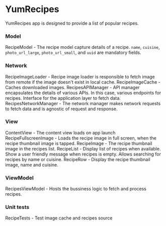 # YumRecipes
YumRecipes app is designed to provide a list of popular recipes.

### Model
RecipeModel - The recipe model capture details of a recipe. `name`, `cuisine`, `photo_url_large`, `photo_url_small`, and `uuid` are mandatory fields.

### Network
RecipeImageLoader - Recipe image loader is responsible to fetch image from remote if the image doesn't exist in local cache.
RecipeImageCache - Caches downloaded images. 
RecipesAPIManager - API manager encapsulates the details of various APIs. In this case, various endpoints for recipes. Interface for the application layer to fetch data.
RecipesNetworkManager - The network manager makes network requests to fetch data and is agnostic of request and response.

### View
ContentView - The content view loads on app launch
RecipeFullscreenImage - Loads the recipe image in full screen, when the recipe thumbnail image is tapped.
RecipeImage - The recipe thumbnail image in the recipes list.
RecipeList - Display list of recipes when available. Show a user friendly message when recipes is empty. Allows searching for recipes by name or cuisine.
RecipeRow - Display the recipe thumbnail image, name and cuisine. 

### ViewModel
RecipesViewModel - Hosts the bussiness logic to fetch and process recipes. 

### Unit tests
RecipeTests - Test image cache and recipes source
